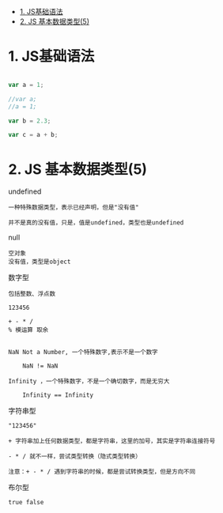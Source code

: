 <!-- TOC -->

- [1. JS基础语法](#1-js基础语法)
- [2. JS 基本数据类型(5)](#2-js-基本数据类型5)

<!-- /TOC -->
# 1. JS基础语法

```javascript

var a = 1;

//var a;
//a = 1;

var b = 2.3;

var c = a + b;

```

# 2. JS 基本数据类型(5)

undefined

    一种特殊数据类型，表示已经声明，但是"没有值"

    并不是真的没有值，只是，值是undefined，类型也是undefined

null

    空对象
    没有值，类型是object

数字型

    包括整数、浮点数

    123456

    + - * /
    % 模运算 取余

    
    NaN Not a Number, 一个特殊数字,表示不是一个数字

        NaN != NaN

    Infinity ，一个特殊数字，不是一个确切数字，而是无穷大

        Infinity == Infinity

字符串型

    "123456"

    + 字符串加上任何数据类型，都是字符串，这里的加号，其实是字符串连接符号
    
    - * / 就不一样，尝试类型转换（隐式类型转换） 

    注意：+ - * / 遇到字符串的时候，都是尝试转换类型，但是方向不同

布尔型

    true false

<!-- # JS输入输出
输出
```js
document.write() // 把内容写到页面上
alert() // 挑出一个提醒框
console.log() // 在控制台输出
```
```js
document.write(a + prompt());
``` -->